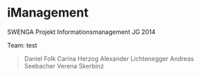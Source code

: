 # iManagement

SWENGA Projekt Informationsmanagement JG 2014

Team:
test

> Daniel Folk
> Carina Herzog
> Alexander Lichtenegger
> Andreas Seebacher
> Verena Skerbinz

